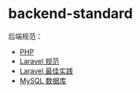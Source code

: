 # backend-standard
后端规范：
 - [PHP](https://github.com/china-enoch/backend-standard/blob/main/PHP/PHP%20推荐规范.md)
 - [Laravel 规范](https://github.com/china-enoch/backend-standard/tree/main/Laravel)
 - [Laravel 最佳实践](https://github.com/china-enoch/backend-standard//blob/main/Laravel/Laravel%20最佳实践.md)
 - [MySQL 数据库](https://github.com/china-enoch/backend-standard/blob/main//MySQL/MySQL%20高性能数据库规范.md)
